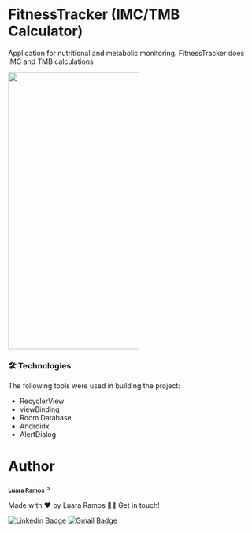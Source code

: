 # FitnessTracker (IMC/TMB Calculator)
<p> Application for nutritional and metabolic monitoring. FitnessTracker does IMC and TMB calculations</p>

<img width= "266px" height="562px" src = "https://github.com/luararamos/FitnessTracker-start/blob/main/app/src/main/res/gif/fitness_traker.gif">

### 🛠 Technologies
The following tools were used in building the project:

- RecyclerView
- viewBinding
- Room Database
- Androidx
- AlertDialog

# Author

<a href="https://www.linkedin.com/in/luararamos-desenvolvedor-android/">
 <sub><b>Luara Ramos</b></sub></a> >


Made with ❤️ by Luara Ramos 👋🏽 Get in touch!

[![Linkedin Badge](https://img.shields.io/badge/-LuaraRamos-blue?style=flat-square&logo=Linkedin&logoColor=white&link=https://www.linkedin.com/in/luararamos/)](https://www.linkedin.com/in/luararamos-desenvolvedor-android/) 
[![Gmail Badge](https://img.shields.io/badge/-luara.m.ramos@gmail.com-c14438?style=flat-square&logo=Gmail&logoColor=white&link=mailto:luara.m.ramos@gmail.com)](mailto:luara.m.ramos@gmail.com)
